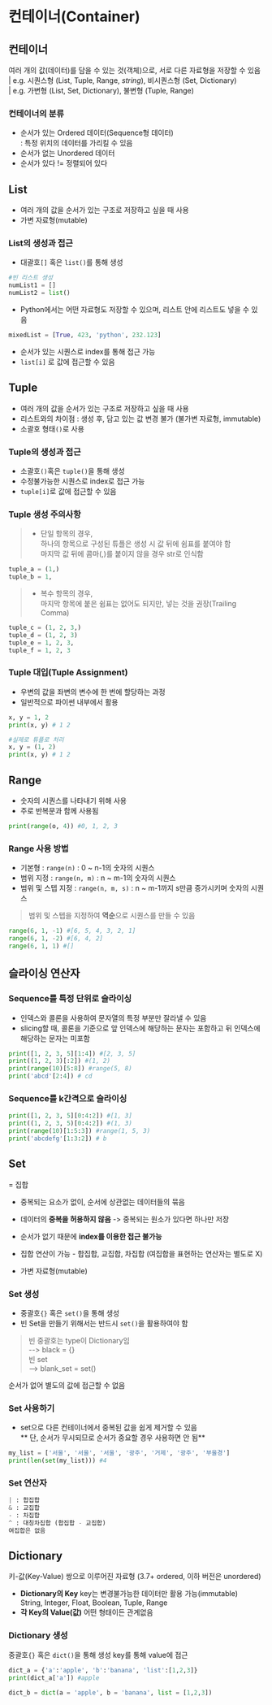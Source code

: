 # 컨테이너(Container)
## 컨테이너 
여러 개의 값(데이터)를 담을 수 있는 것(객체)으로, 서로 다른 자료형을 저장할 수 있음  
| e.g. 시퀀스형 (List, Tuple, Range, *string*), 비시퀀스형 (Set, Dictionary)  
| e.g. 가변형 (List, Set, Dictionary), 불변형 (Tuple, Range)  
### 컨테이너의 분류  
- 순서가 있는 Ordered 데이터(Sequence형 데이터)  
: 특정 위치의 데이터를 가리킬 수 있음
- 순서가 없는 Unordered 데이터  
- 순서가 있다 != 정렬되어 있다  

## List
- 여러 개의 값을 순서가 있는 구조로 저장하고 싶을 때 사용  
- 가변 자료형(mutable)  

### List의 생성과 접근
- 대괄호`[]` 혹은 `list()`를 통해 생성  
```python
#빈 리스트 생성
numList1 = []
numList2 = list()
```

- Python에서는 어떤 자료형도 저장할 수 있으며, 리스트 안에 리스트도 넣을 수 있음  
```python
mixedList = [True, 423, 'python', 232.123]
```
- 순서가 있는 시퀀스로 index를 통해 접근 가능   
- `list[i]` 로 값에 접근할 수 있음  

## Tuple
- 여러 개의 값을 순서가 있는 구조로 저장하고 싶을 때 사용  
- 리스트와의 차이점 : 생성 후, 담고 있는 값 변경 불가 (불가변 자료형, immutable)  
- 소괄호 형태`()`로 사용  

### Tuple의 생성과 접근
- 소괄호`()`혹은 `tuple()`을 통해 생성  
- 수정불가능한 시퀀스로 index로 접근 가능  
- `tuple[i]`로 값에 접근할 수 있음  

### **Tuple 생성 주의사항**
>- 단일 항목의 경우,  
>하나의 항목으로 구성된 튜플은 생성 시 값 뒤에 쉼표를 붙여야 함  
>마지막 값 뒤에 콤마(,)를 붙이지 않을 경우 str로 인식함
```python
tuple_a = (1,) 
tuple_b = 1,
```

>- 복수 항목의 경우,  
마지막 항목에 붙은 쉼표는 없어도 되지만, 넣는 것을 권장(Trailing Comma)  
```python
tuple_c = (1, 2, 3,)
tuple_d = (1, 2, 3)
tuple_e = 1, 2, 3,
tuple_f = 1, 2, 3
```

### Tuple 대입(Tuple Assignment)
- 우변의 값을 좌변의 변수에 한 번에 할당하는 과정  
- 일반적으로 파이썬 내부에서 활용  
```python
x, y = 1, 2
print(x, y) # 1 2

#실제로 튜플로 처리
x, y = (1, 2)
print(x, y) # 1 2
```

## Range
- 숫자의 시퀀스를 나타내기 위해 사용  
- 주로 반복문과 함께 사용됨  
```python
print(range(o, 4)) #0, 1, 2, 3
```

### Range 사용 방법
- 기본형 : `range(n)` : 0 ~ n-1의 숫자의 시퀀스  
- 범위 지정 : `range(n, m)` : n ~ m-1의 숫자의 시퀀스  
- 범위 및 스텝 지정 : `range(n, m, s)` : n ~ m-1까지 s만큼 증가시키며 숫자의 시퀀스  

>범위 및 스텝을 지정하여 **역순**으로 시퀀스를 만들 수 있음  
```python
range(6, 1, -1) #[6, 5, 4, 3, 2, 1]
range(6, 1, -2) #[6, 4, 2]
range(6, 1, 1) #[]
```

## 슬라이싱 연산자
### Sequence를 특정 단위로 슬라이싱
- 인덱스와 콜론을 사용하여 문자열의 특정 부분만 잘라낼 수 있음  
- slicing할 때, 콜론을 기준으로 앞 인덱스에 해당하는 문자는 포함하고 뒤 인덱스에 해당하는 문자는 미포함  
```python
print([1, 2, 3, 5][1:4]) #[2, 3, 5]
print((1, 2, 3)[:2]) #(1, 2)
print(range(10)[5:8]) #range(5, 8)
print('abcd'[2:4]) # cd
```

### Sequence를 k간격으로 슬라이싱
```python
print([1, 2, 3, 5][0:4:2]) #[1, 3]
print((1, 2, 3, 5)[0:4:2]) #(1, 3)
print(range(10)[1:5:3]) #range(1, 5, 3)
print('abcdefg'[1:3:2]) # b
```

## Set
= 집합  
- 중복되는 요소가 없이, 순서에 상관없는 데이터들의 묶음  
- 데이터의 **중복을 허용하지 않음** -> 중복되는 원소가 있다면 하나만 저장  
- 순서가 없기 때문에 **index를 이용한 접근 불가능**

- 집합 연산이 가능 - 합집합, 교집합, 차집합 (여집합을 표현하는 연산자는 별도로 X)  
- 가변 자료형(mutable)  

### Set 생성
- 중괄호`{}` 혹은 `set()`을 통해 생성  
- 빈 Set을 만들기 위해서는 반드시 `set()`을 활용하여야 함  
	
>  빈 중괄호는 type이 Dictionary임  
  --> black = {}  
빈 set  
 --> blank_set = set()  
    
순서가 없어 별도의 값에 접근할 수 없음  

### Set 사용하기
- set으로 다른 컨테이너에서 중복된 값을 쉽게 제거할 수 있음  
** 단, 순서가 무시되므로 순서가 중요할 경우 사용하면 안 됨**

```python
my_list = ['서울', '서울', '서울', '광주', '거제', '광주', '부울경']
print(len(set(my_list))) #4
```
### Set 연산자
```python
| : 합집합
& : 교집합
- : 차집합
^ : 대칭차집합 (합집합 - 교집합)
여집합은 없음
```

## Dictionary
키-값(Key-Value) 쌍으로 이루어진 자료형 (3.7+ ordered, 이하 버전은 unordered)
- **Dictionary의 Key**
key는 변경불가능한 데이터만 활용 가능(immutable)  
String, Integer, Float, Boolean, Tuple, Range  
- **각 Key의 Value(값)**
어떤 형태이든 관계없음

### Dictionary 생성
중괄호`{}` 혹은 `dict()`을 통해 생성
key를 통해 value에 접근
```python
dict_a = {'a':'apple', 'b':'banana', 'list':[1,2,3]}
print(dict_a['a']) #apple

dict_b = dict(a = 'apple', b = 'banana', list = [1,2,3])
```